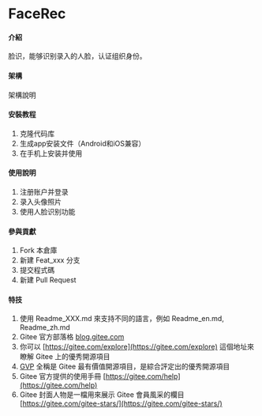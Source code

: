 # FaceRec

#### 介紹
脸识，能够识别录入的人脸，认证组织身份。

#### 架構
架構說明

#### 安裝教程

1.  克隆代码库
2.  生成app安装文件（Android和iOS兼容）
3.  在手机上安装并使用

#### 使用說明

1.  注册账户并登录
2.  录入头像照片
3.  使用人脸识别功能

#### 參與貢獻

1.  Fork 本倉庫
2.  新建 Feat_xxx 分支
3.  提交程式碼
4.  新建 Pull Request


#### 特技

1.  使用 Readme\_XXX.md 來支持不同的語言，例如 Readme\_en.md, Readme\_zh.md
2.  Gitee 官方部落格 [blog.gitee.com](https://blog.gitee.com)
3.  你可以 [https://gitee.com/explore](https://gitee.com/explore) 這個地址來瞭解 Gitee 上的優秀開源項目
4.  [GVP](https://gitee.com/gvp) 全稱是 Gitee 最有價值開源項目，是綜合評定出的優秀開源項目
5.  Gitee 官方提供的使用手冊 [https://gitee.com/help](https://gitee.com/help)
6.  Gitee 封面人物是一檔用來展示 Gitee 會員風采的欄目 [https://gitee.com/gitee-stars/](https://gitee.com/gitee-stars/)
